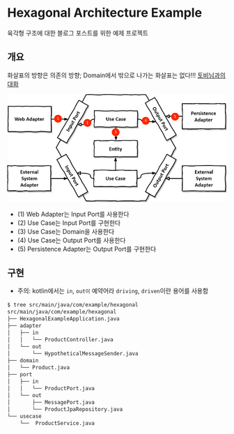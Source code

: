 # Hexagonal Architecture Example

육각형 구조에 대한 블로그 포스트를 위한 예제 프로젝트

## 개요

화살표의 방향은 의존의 방향; Domain에서 밖으로 나가는 화살표는 없다!!! [토비님과의 대화](https://www.facebook.com/tobyilee/posts/10226233229911751?comment_id=1336598547048666&reply_comment_id=266120746391633)

![](docs/hexagonal-architecture-commented.png)

- (1) Web Adapter는 Input Port를 사용한다
- (2) Use Case는 Input Port를 구현한다
- (3) Use Case는 Domain을 사용한다
- (4) Use Case는 Output Port를 사용한다
- (5) Persistence Adapter는 Output Port를 구현한다

## 구현

- 주의: kotlin에서는 `in`, `out이` 예약어라 `driving`, `driven`이란 용어를 사용함

```shell
$ tree src/main/java/com/example/hexagonal
src/main/java/com/example/hexagonal
├── HexagonalExampleApplication.java
├── adapter
│   ├── in
│   │   └── ProductController.java
│   └── out
│       └── HypotheticalMessageSender.java
├── domain
│   └── Product.java
├── port
│   ├── in
│   │   └── ProductPort.java
│   └── out
│       ├── MessagePort.java
│       └── ProductJpaRepository.java
└── usecase
    └──  ProductService.java
```
